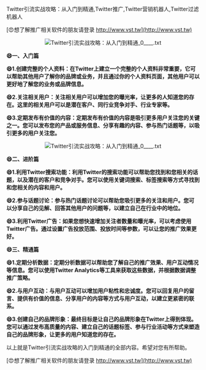 Twitter引流实战攻略：从入门到精通,Twitter推广,Twitter营销机器人,Twitter过滤机器人

[😍想了解推广相关软件的朋友请登录 http://www.vst.tw](http://www.vst.tw)

 <center><img src="https://vst.tw/MP4/tuiguang/png/3.png" alt="Twitter引流实战攻略：从入门到精通_0____.txt"></center>

**😄一、入门篇**

**😄1.创建完整的个人资料：在Twitter上建立一个完整的个人资料非常重要，它可以帮助其他用户了解你的品牌或业务，并且通过你的个人资料页面，其他用户可以更好地了解您的业务或品牌信息。**

**😄2.关注相关用户：关注相关用户可以增加您的曝光率，让更多的人知道您的存在。这里的相关用户可以是潜在客户、同行业竞争对手、行业专家等。**

**😄3.定期发布有价值的内容：定期发布有价值的内容是吸引更多用户关注您的关键之一。您可以发布您的产品或服务信息、分享有趣的内容、参与热门话题等，以吸引更多的用户关注您。**

 <center><img src="https://vst.tw/MP4/tuiguang/png/2.png" alt="Twitter引流实战攻略：从入门到精通_0____.txt"></center>

**😄二、进阶篇**

**😄1.利用Twitter搜索功能：利用Twitter的搜索功能可以帮助您找到和您相关的话题，以及潜在的客户和竞争对手。您可以使用关键词搜索、标签搜索等方式寻找到和您相关的内容和用户。**

**😄2.参与话题讨论：参与热门话题讨论可以帮助您吸引更多的关注和用户。您可以分享自己的见解、回答其他用户的问题等，以建立自己在行业中的地位。**

**😄3.利用Twitter广告：如果您想快速增加关注者数量和曝光率，可以考虑使用Twitter广告。通过设置广告投放范围、投放时间等参数，可以让您的推广效果更好。**

**😄三、精通篇**

**😄1.定期分析数据：定期分析数据可以帮助您了解自己的推广效果、用户互动情况等信息。您可以使用Twitter Analytics等工具来获取这些数据，并根据数据调整推广策略。**

**😄2.与用户互动：与用户互动可以增加用户粘性和忠诚度。您可以回复用户的留言、提供有价值的信息、分享用户的内容等方式与用户互动，以建立更紧密的联系。**

**😄3.创建自己的品牌形象：最终目标是让自己的品牌形象在Twitter上得到体现。您可以通过发布高质量的内容、建立自己的话题标签、参与行业活动等方式来塑造自己的品牌形象，让更多的用户知道您的存在。**

以上就是Twitter引流实战攻略的入门到精通的全部内容。希望对您有所帮助。

[😍想了解推广相关软件的朋友请登录 http://www.vst.tw](http://www.vst.tw)



